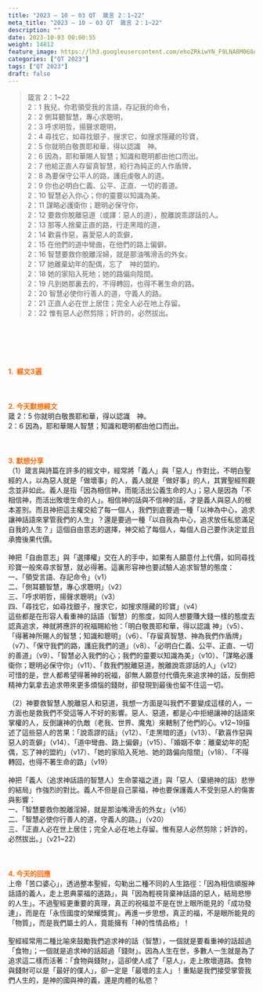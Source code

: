 ```yaml
---
title: "2023 – 10 – 03 QT  箴言 2：1~22"
meta_title: "2023 – 10 – 03 QT  箴言 2：1~22"
description: ""
date: 2023-10-03 00:00:55
weight: 14812
feature_image: https://lh3.googleusercontent.com/ehoZRkiwYN_F9LNA8M068AYxt73EavCZno-PD1cJRuf5BbSkQVUWr3gNEbt5kSs28Pb_Elg17kSrtf9ybWvojWoMV6I4tPM3vGRGDq6GkKkPdL2Gut4QAIw4-uykKUAtNiKgQKntvsU=w800
categories: ["QT 2023"]
tags: ["QT 2023"]
draft: false
---
```


<blockquote>箴言 2：1~22<br />
2：1 我兒，你若領受我的言語，存記我的命令，<br />
2：2 側耳聽智慧，專心求聰明，<br />
2：3 呼求明哲，揚聲求聰明，<br />
2：4 尋找它，如尋找銀子，搜求它，如搜求隱藏的珍寶，<br />
2：5 你就明白敬畏耶和華，得以認識　神。<br />
2：6 因為，耶和華賜人智慧；知識和聰明都由他口而出。<br />
2：7 他給正直人存留真智慧，給行為純正的人作盾牌，<br />
2：8 為要保守公平人的路，護庇虔敬人的道。<br />
2：9 你也必明白仁義、公平、正直、一切的善道。<br />
2：10 智慧必入你心；你的靈要以知識為美。<br />
2：11 謀略必護衛你；聰明必保守你，<br />
2：12 要救你脫離惡道（或譯：惡人的道），脫離說乖謬話的人。<br />
2：13 那等人捨棄正直的路，行走黑暗的道，<br />
2：14 歡喜作惡，喜愛惡人的乖僻，<br />
2：15 在他們的道中彎曲，在他們的路上偏僻。<br />
2：16 智慧要救你脫離淫婦，就是那油嘴滑舌的外女。<br />
2：17 她離棄幼年的配偶，忘了　神的盟約。<br />
2：18 她的家陷入死地；她的路偏向陰間。<br />
2：19 凡到她那裏去的，不得轉回，也得不著生命的路。<br />
2：20 智慧必使你行善人的道，守義人的路。<br />
2：21 正直人必在世上居住；完全人必在地上存留。<br />
2：22 惟有惡人必然剪除；奸詐的，必然拔出。</blockquote><br />
&nbsp;<br />
<br />
&nbsp;<br />
<br />
<span style="color: #ff6600;"><strong>1.  經文3遍</strong></span><br />
<br />
&nbsp;<br />
<br />
<span style="color: #ff6600;"><strong>2. 今天默想經文<br />
</strong></span>箴 2：5 你就明白敬畏耶和華，得以認識　神。<br />
2：6 因為，耶和華賜人智慧；知識和聰明都由他口而出。<br />
<br />
&nbsp;<br />
<br />
<strong><span style="color: #ff6600;">3. 默想分享<br />
</span></strong>（1）箴言與詩篇在許多的經文中，經常將「義人」與「惡人」作對比，不明白聖經的人，以為惡人就是「做壞事」的人，義人就是「做好事」的人，其實聖經照觀念並非如此。義人是指「因為相信神，而能活出公義生命的人」；惡人是因為「不相信神，而活出敗壞生命的人」。相信神的話與不信神的話，才是義人與惡人的根本差別。而且神把這主權交給了每一個人，我們到底要過一種「以神為中心，追求讓神話語來掌管我們的人生」？還是要過一種「以自我為中心，追求放任私慾滿足自我的人生？」這個自由意志的選擇，神交給了每個人，每個人自己要作決定並且承擔後果代價。<br />
<br />
神把「自由意志」與「選擇權」交在人的手中，如果有人願意付上代價，如同尋找珍寶一般來尋求智慧，就必得著。這裏形容神也要試驗人追求智慧的態度：<br />
一、「領受言語、存記命令」（v1）<br />
二、「側耳聽智慧，專心求聰明」（v2）<br />
三、「呼求明哲，揚聲求聰明」（v3）<br />
四、「尋找它，如尋找銀子，搜求它，如搜求隱藏的珍寶」（v4）<br />
這些都是在形容人看重神的話語（智慧）的態度，如同人想要賺大錢一樣的態度去認真追求，神就將應許的祝福賜給他：「明白敬畏耶和華，得以認識 神」（v5）、「得著神所賜人的智慧；知識和聰明」（v6）、「存留真智慧、神為我們作盾牌」（v7）、「保守我們的路，護庇我們的道」（v8）、「必明白仁義、公平、正直、一切的善道」（v9）、「智慧必入我們的心；我們的靈要以知識為美」（v10）、「謀略必護衛你；聰明必保守你」（v11）、「救我們脫離惡道，脫離說乖謬話的人」（v12）<br />
可惜的是，世人都希望得著神的祝福，卻無人願意付代價先來追求神的話，反倒把精神力氣拿去追求帶來更多煩惱的錢財，卻發現到最後也留不住這一切。<br />
<br />
（2）神要救智慧人脫離惡人和惡道，我想一方面是叫我們不要變成這樣的人，一方面也是救我們不受這等人不好的影響。惡人、惡道，都是心中拒絕讓神的話語來掌權的人，反倒讓神的仇敵（老我、世界、魔鬼）來轄制了他們的心。v12~19描述了這些惡人的苦果：「說乖謬的話」（v12）、「走黑暗的道」（v13）、「歡喜作惡與惡人的乖僻」（v14）、「道中彎曲、路上偏僻」（v15）、「婚姻不幸：離棄幼年的配偶，忘了神的盟約」（v17）、「她的家陷入死地、她的路偏向陰間」（v18）、「不得轉回，也得不著生命的路」（v19）<br />
<br />
神把「義人（追求神話語的智慧人）生命蒙福之道」與「惡人（棄絕神的話）悲慘的結局」作強烈的對比。義人不但是自己蒙福，神也要保護義人不受到惡人的傷害與影響：<br />
一、「智慧要救你脫離淫婦，就是那油嘴滑舌的外女」（v16）<br />
二、「智慧必使你行善人的道，守義人的路。」（v20）<br />
三、「正直人必在世上居住；完全人必在地上存留。惟有惡人必然剪除；奸詐的，必然拔出。」（v21~22）<br />
<br />
&nbsp;<br />
<br />
<strong style="font-size: inherit;"><span style="color: #ff6600;">4. 今天的回應<br />
</span></strong>上帝「苦口婆心」，透過整本聖經，勾勒出二種不同的人生路徑：「因為相信順服神話語的義人，走上恩典蒙福的道路」，與「因為輕視背棄神話語的惡人，結局悲慘的人生」。不過聖經更重要的真理，真正的祝福並不是在世上眼所能見的「成功發達」，而是在「永恆國度的榮耀獎賞」。再進一步思想，真正的福，不是眼所能見的「物質」，而是我們屬土的人，竟能擁有「神的性情品格」！<br />
<br />
聖經經常用二種比喻來鼓勵我們追求神的話（智慧），一個就是要看重神的話超過「食物」；一個就是追求神的話超過「錢財」。因為人生在世，多數人一生就是為了追求這二樣而活著：「食物與錢財」，這卻使人成了「惡人」，走上敗壞道路。食物與錢財可以是「最好的僕人」，卻一定是「最壞的主人」！重點是我們接受掌管我們人生的，是神的國與神的義，還是肉體的私慾？<br />
<br />
<strong style="font-size: inherit;"><span style="color: #ff6600;"> </span></strong><br />
<br />
<audio style="display: none;" controls="controls"></audio><br />
<br />
<audio style="display: none;" controls="controls"></audio><br />
<br />
<audio style="display: none;" controls="controls"></audio><br />
<br />
<audio style="display: none;" controls="controls"></audio><br />
<br />
<audio style="display: none;" controls="controls"></audio>
        